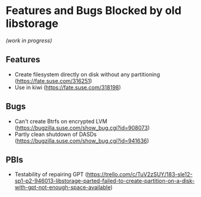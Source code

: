 # Features and Bugs Blocked by old libstorage

_(work in progress)_

## Features

- Create filesystem directly on disk without any partitioning (https://fate.suse.com/316251)
- Use in kiwi (https://fate.suse.com/318198)

## Bugs

- Can't create Btrfs on encrypted LVM (https://bugzilla.suse.com/show_bug.cgi?id=908073)
- Partly clean shutdown of DASDs (https://bugzilla.suse.com/show_bug.cgi?id=941636)

## PBIs

- Testability of repairing GPT (https://trello.com/c/TuV2zSUY/183-sle12-sp1-p2-946013-libstorage-parted-failed-to-create-partition-on-a-disk-with-gpt-not-enough-space-available)


